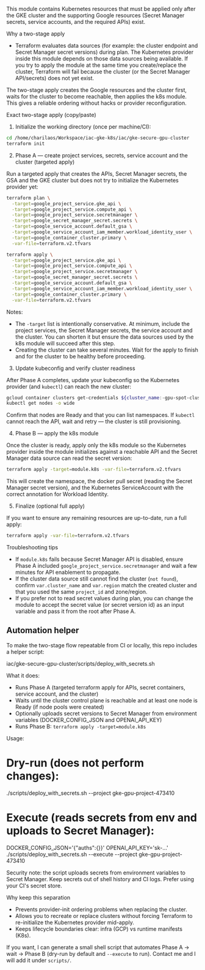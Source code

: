 This module contains Kubernetes resources that must be applied only after the GKE cluster and the supporting Google resources (Secret Manager secrets, service accounts, and the required APIs) exist.

Why a two-stage apply
- Terraform evaluates data sources (for example: the cluster endpoint and Secret Manager secret versions) during plan. The Kubernetes provider inside this module depends on those data sources being available. If you try to apply the module at the same time you create/replace the cluster, Terraform will fail because the cluster (or the Secret Manager API/secrets) does not yet exist.

The two-stage apply creates the Google resources and the cluster first, waits for the cluster to become reachable, then applies the k8s module. This gives a reliable ordering without hacks or provider reconfiguration.

Exact two-stage apply (copy/paste)
1) Initialize the working directory (once per machine/CI):

```bash
cd /home/charilaos/Workspace/iac-gke-k8s/iac/gke-secure-gpu-cluster
terraform init
```

2) Phase A — create project services, secrets, service account and the cluster (targeted apply)

Run a targeted apply that creates the APIs, Secret Manager secrets, the GSA and the GKE cluster but does not try to initialize the Kubernetes provider yet:

```bash
terraform plan \
  -target=google_project_service.gke_api \
  -target=google_project_service.compute_api \
  -target=google_project_service.secretmanager \
  -target=google_secret_manager_secret.secrets \
  -target=google_service_account.default_gsa \
  -target=google_service_account_iam_member.workload_identity_user \
  -target=google_container_cluster.primary \
  -var-file=terraform.v2.tfvars

terraform apply \
  -target=google_project_service.gke_api \
  -target=google_project_service.compute_api \
  -target=google_project_service.secretmanager \
  -target=google_secret_manager_secret.secrets \
  -target=google_service_account.default_gsa \
  -target=google_service_account_iam_member.workload_identity_user \
  -target=google_container_cluster.primary \
  -var-file=terraform.v2.tfvars
```

Notes:
- The `-target` list is intentionally conservative. At minimum, include the project services, the Secret Manager secrets, the service account and the cluster. You can shorten it but ensure the data sources used by the k8s module will succeed after this step.
- Creating the cluster can take several minutes. Wait for the apply to finish and for the cluster to be healthy before proceeding.

3) Update kubeconfig and verify cluster readiness

After Phase A completes, update your kubeconfig so the Kubernetes provider (and `kubectl`) can reach the new cluster:

```bash
gcloud container clusters get-credentials ${cluster_name:-gpu-spot-cluster} --zone ${zone:-europe-west4-a} --project ${project_id:-gke-gpu-project-473410}
kubectl get nodes -o wide
```

Confirm that nodes are Ready and that you can list namespaces. If `kubectl` cannot reach the API, wait and retry — the cluster is still provisioning.

4) Phase B — apply the k8s module

Once the cluster is ready, apply only the k8s module so the Kubernetes provider inside the module initializes against a reachable API and the Secret Manager data source can read the secret version:

```bash
terraform apply -target=module.k8s -var-file=terraform.v2.tfvars
```

This will create the namespace, the docker pull secret (reading the Secret Manager secret version), and the Kubernetes ServiceAccount with the correct annotation for Workload Identity.

5) Finalize (optional full apply)

If you want to ensure any remaining resources are up-to-date, run a full apply:

```bash
terraform apply -var-file=terraform.v2.tfvars
```

Troubleshooting tips
- If `module.k8s` fails because Secret Manager API is disabled, ensure Phase A included `google_project_service.secretmanager` and wait a few minutes for API enablement to propagate.
- If the cluster data source still cannot find the cluster (`not found`), confirm `var.cluster_name` and `var.region` match the created cluster and that you used the same `project_id` and zone/region.
- If you prefer not to read secret values during plan, you can change the module to accept the secret value (or secret version id) as an input variable and pass it from the root after Phase A.

Automation helper
-----------------
To make the two-stage flow repeatable from CI or locally, this repo includes a helper script:

  iac/gke-secure-gpu-cluster/scripts/deploy_with_secrets.sh

What it does:
- Runs Phase A (targeted terraform apply for APIs, secret containers, service account, and the cluster)
- Waits until the cluster control plane is reachable and at least one node is Ready (if node pools were created)
- Optionally uploads secret versions to Secret Manager from environment variables (DOCKER_CONFIG_JSON and OPENAI_API_KEY)
- Runs Phase B: `terraform apply -target=module.k8s`

Usage:

  # Dry-run (does not perform changes):
  ./scripts/deploy_with_secrets.sh --project gke-gpu-project-473410

  # Execute (reads secrets from env and uploads to Secret Manager):
  DOCKER_CONFIG_JSON='{"auths":{}}' OPENAI_API_KEY='sk-...' ./scripts/deploy_with_secrets.sh --execute --project gke-gpu-project-473410

Security note: the script uploads secrets from environment variables to Secret Manager. Keep secrets out of shell history and CI logs. Prefer using your CI's secret store.

Why keep this separation
- Prevents provider-init ordering problems when replacing the cluster.
- Allows you to recreate or replace clusters without forcing Terraform to re-initialize the Kubernetes provider mid-apply.
- Keeps lifecycle boundaries clear: infra (GCP) vs runtime manifests (K8s).

If you want, I can generate a small shell script that automates Phase A -> wait -> Phase B (dry-run by default and `--execute` to run). Contact me and I will add it under `scripts/`.
